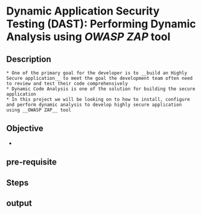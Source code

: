 # Dynamic Application Security Testing (DAST): Performing Dynamic Analysis using ___OWASP ZAP___ tool

## Description
    * One of the primary goal for the developer is to __build an Highly Secure application__ to meet the goal the development team often need to review and test their code comprehensively
    * Dynamic Code Analysis is one of the solution for building the secure application
    * In this project we will be looking on to how to install, configure and perform dynamic analysis to develop highly secure application using __OWASP ZAP__ tool

## Objective

* 
## pre-requisite

## Steps


## output